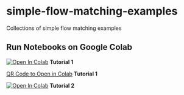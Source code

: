 # simple-flow-matching-examples
Collections of simple flow matching examples

## Run Notebooks on Google Colab
[![Open In Colab](https://colab.research.google.com/assets/colab-badge.svg)](https://colab.research.google.com/github/ToelUl/simple-flow-matching-examples/blob/main/Flow_Matching_Tutorial_1.ipynb) **Tutorial 1**

[QR Code to Open in Colab](colab_qr_codes/Tutorial_1_colab_qr.png) **Tutorial 1**

[![Open In Colab](https://colab.research.google.com/assets/colab-badge.svg)](https://colab.research.google.com/github/ToelUl/simple-flow-matching-examples/blob/main/Flow_Matching_Tutorial_2.ipynb) **Tutorial 2**

